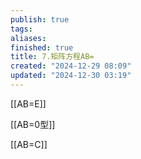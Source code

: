```yaml
---
publish: true
tags: 
aliases: 
finished: true
title: 7.矩阵方程AB=
created: "2024-12-29 08:09"
updated: "2024-12-30 03:19"
---
```


[[AB=E]]

[[AB=0型]]

[[AB=C]]